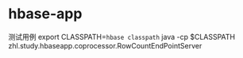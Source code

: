 # hbase-app






测试用例
export CLASSPATH=`hbase classpath`
java -cp $CLASSPATH zhl.study.hbaseapp.coprocessor.RowCountEndPointServer
